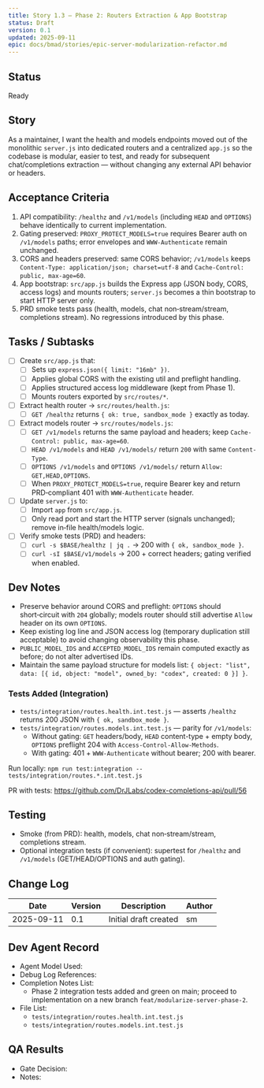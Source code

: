 ```yaml
---
title: Story 1.3 — Phase 2: Routers Extraction & App Bootstrap
status: Draft
version: 0.1
updated: 2025-09-11
epic: docs/bmad/stories/epic-server-modularization-refactor.md
---
```


## Status

Ready

## Story

As a maintainer, I want the health and models endpoints moved out of the monolithic `server.js` into dedicated routers and a centralized `app.js` so the codebase is modular, easier to test, and ready for subsequent chat/completions extraction — without changing any external API behavior or headers.

## Acceptance Criteria

1. API compatibility: `/healthz` and `/v1/models` (including `HEAD` and `OPTIONS`) behave identically to current implementation.
2. Gating preserved: `PROXY_PROTECT_MODELS=true` requires Bearer auth on `/v1/models` paths; error envelopes and `WWW-Authenticate` remain unchanged.
3. CORS and headers preserved: same CORS behavior; `/v1/models` keeps `Content-Type: application/json; charset=utf-8` and `Cache-Control: public, max-age=60`.
4. App bootstrap: `src/app.js` builds the Express app (JSON body, CORS, access logs) and mounts routers; `server.js` becomes a thin bootstrap to start HTTP server only.
5. PRD smoke tests pass (health, models, chat non‑stream/stream, completions stream). No regressions introduced by this phase.

## Tasks / Subtasks

- [ ] Create `src/app.js` that:
  - [ ] Sets up `express.json({ limit: "16mb" })`.
  - [ ] Applies global CORS with the existing util and preflight handling.
  - [ ] Applies structured access log middleware (kept from Phase 1).
  - [ ] Mounts routers exported by `src/routes/*`.

- [ ] Extract health router → `src/routes/health.js`:
  - [ ] `GET /healthz` returns `{ ok: true, sandbox_mode }` exactly as today.

- [ ] Extract models router → `src/routes/models.js`:
  - [ ] `GET /v1/models` returns the same payload and headers; keep `Cache-Control: public, max-age=60`.
  - [ ] `HEAD /v1/models` and `HEAD /v1/models/` return `200` with same `Content-Type`.
  - [ ] `OPTIONS /v1/models` and `OPTIONS /v1/models/` return `Allow: GET,HEAD,OPTIONS`.
  - [ ] When `PROXY_PROTECT_MODELS=true`, require Bearer key and return PRD‑compliant 401 with `WWW-Authenticate` header.

- [ ] Update `server.js` to:
  - [ ] Import `app` from `src/app.js`.
  - [ ] Only read port and start the HTTP server (signals unchanged); remove in‑file health/models logic.

- [ ] Verify smoke tests (PRD) and headers:
  - [ ] `curl -s $BASE/healthz | jq .` → 200 with `{ ok, sandbox_mode }`.
  - [ ] `curl -sI $BASE/v1/models` → 200 + correct headers; gating verified when enabled.

## Dev Notes

- Preserve behavior around CORS and preflight: `OPTIONS` should short‑circuit with `204` globally; models router should still advertise `Allow` header on its own `OPTIONS`.
- Keep existing log line and JSON access log (temporary duplication still acceptable) to avoid changing observability this phase.
- `PUBLIC_MODEL_IDS` and `ACCEPTED_MODEL_IDS` remain computed exactly as before; do not alter advertised IDs.
- Maintain the same payload structure for models list: `{ object: "list", data: [{ id, object: "model", owned_by: "codex", created: 0 }] }`.

### Tests Added (Integration)

- `tests/integration/routes.health.int.test.js` — asserts `/healthz` returns 200 JSON with `{ ok, sandbox_mode }`.
- `tests/integration/routes.models.int.test.js` — parity for `/v1/models`:
  - Without gating: `GET` headers/body, `HEAD` content-type + empty body, `OPTIONS` preflight 204 with `Access-Control-Allow-Methods`.
  - With gating: 401 + `WWW-Authenticate` without bearer; 200 with bearer.

Run locally: `npm run test:integration -- tests/integration/routes.*.int.test.js`

PR with tests: https://github.com/DrJLabs/codex-completions-api/pull/56

## Testing

- Smoke (from PRD): health, models, chat non‑stream/stream, completions stream.
- Optional integration tests (if convenient): supertest for `/healthz` and `/v1/models` (GET/HEAD/OPTIONS and auth gating).

## Change Log

| Date       | Version | Description           | Author |
| ---------- | ------- | --------------------- | ------ |
| 2025-09-11 | 0.1     | Initial draft created | sm     |

## Dev Agent Record

- Agent Model Used:
- Debug Log References:
- Completion Notes List:
  - Phase 2 integration tests added and green on main; proceed to implementation on a new branch `feat/modularize-server-phase-2`.
- File List:
  - `tests/integration/routes.health.int.test.js`
  - `tests/integration/routes.models.int.test.js`

## QA Results

- Gate Decision:
- Notes:
